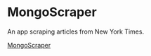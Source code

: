 # MongoScraper

An app scraping articles from New York Times.

[MongoScraper](https://mongoscraper-app.herokuapp.com/)
